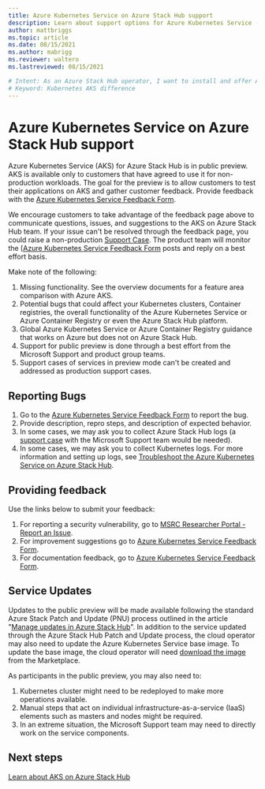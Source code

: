 ```yaml
---
title: Azure Kubernetes Service on Azure Stack Hub support
description: Learn about support options for Azure Kubernetes Service (ASK) on Azure Stack Hub.
author: mattbriggs
ms.topic: article
ms.date: 08/15/2021
ms.author: mabrigg
ms.reviewer: waltero
ms.lastreviewed: 08/15/2021

# Intent: As an Azure Stack Hub operator, I want to install and offer Azure Kubernetes Service on Azure Stack Hub so my supported user can offer containerized solutions.
# Keyword: Kubernetes AKS difference
---
```


# Azure Kubernetes Service on Azure Stack Hub support

Azure Kubernetes Service (AKS) for Azure Stack Hub is in public preview. AKS is available only to customers that have agreed to use it for non-production workloads. The goal for the preview is to allow customers to test their applications on AKS and gather customer feedback. Provide feedback with the [Azure Kubernetes Service Feedback Form](https://aka.ms/aks-ash-feedback).

We encourage customers to take advantage of the feedback page above to communicate questions, issues, and suggestions to the AKS on Azure Stack Hub team. If your issue can't be resolved through the feedback page, you could raise a non-production [Support Case](/azure-stack/operator/azure-stack-help-and-support-overview). The product team will monitor the [[Azure Kubernetes Service Feedback Form](https://aka.ms/aks-ash-feedback) posts and reply on a best effort basis.

Make note of the following:

1.  Missing functionality. See the overview documents for a feature area comparison with Azure AKS.
2.  Potential bugs that could affect your Kubernetes clusters, Container registries, the overall functionality of the Azure Kubernetes Service or Azure Container Registry or even the Azure Stack Hub platform.
3.  Global Azure Kubernetes Service or Azure Container Registry guidance that works on Azure but does not on Azure Stack Hub.
4.  Support for public preview is done through a best effort from the Microsoft Support and product group teams.
5.  Support cases of services in preview mode can't be created and addressed as production support cases.

## Reporting Bugs

1.  Go to the [Azure Kubernetes Service Feedback Form](https://aka.ms/aks-ash-feedback) to report the bug.
2.  Provide description, repro steps, and description of expected behavior.
3.  In some cases, we may ask you to collect Azure Stack Hub logs (a [support case](/azure-stack/operator/azure-stack-help-and-support-overview) with the Microsoft Support team would be needed).
4.  In some cases, we may ask you to collect Kubernetes logs. For more information and setting up logs, see [Troubleshoot the Azure Kubernetes Service on Azure Stack Hub](https://microsoft-my.sharepoint.com/personal/mabrigg_microsoft_com/Documents/Review_in/2021_07/1845670%20AKS/aks-troubleshoot.md).

## Providing feedback

Use the links below to submit your feedback:

1.  For reporting a security vulnerability, go to [MSRC Researcher Portal - Report an Issue](https://msrc.microsoft.com/create-report).
2.  For improvement suggestions go to [Azure Kubernetes Service Feedback Form](https://aka.ms/aks-ash-feedback).
3.  For documentation feedback, go to [Azure Kubernetes Service Feedback Form](https://aka.ms/aks-ash-feedback).

## Service Updates

Updates to the public preview will be made available following the standard Azure Stack Patch and Update (PNU) process outlined in the article "[Manage updates in Azure Stack Hub](/azure-stack/operator/azure-stack-update)". In addition to the service updated through the Azure Stack Hub Patch and Update process, the cloud operator may also need to update the Azure Kubernetes Service base image. To update the base image, the cloud operator will need [download the image](/azure-stack/operator/azure-stack-download-azure-marketplace-item) from the Marketplace.

As participants in the public preview, you may also need to:

1.  Kubernetes cluster might need to be redeployed to make more operations available.
2.  Manual steps that act on individual infrastructure-as-a-service (IaaS) elements such as masters and nodes might be required.
3.  In an extreme situation, the Microsoft Support team may need to directly work on the service components.
## Next steps

[Learn about AKS on Azure Stack Hub](aks-overview.md)
